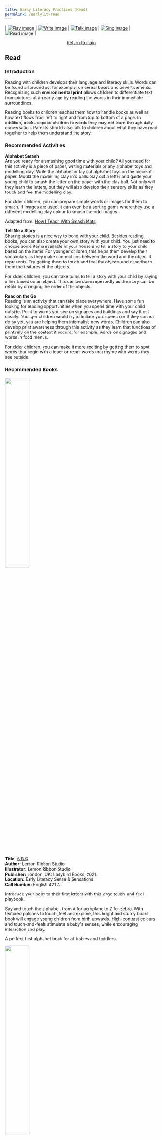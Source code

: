 ```yaml
---
title: Early Literacy Practices (Read)
permalink: /earlylit-read
---
```

| [![Play image](/images/diyresources/preschool/EarlyReadPrac_Play.png)](/earlylit-play) | [![Write image](/images/diyresources/preschool/EarlyReadPrac_Write.png)](/earlylit-write) | [![Talk image](/images/diyresources/preschool/EarlyReadPrac_Talk.png)](/earlylit-talk) | [![Sing image](/images/diyresources/preschool/EarlyReadPrac_Sing.png)](/earlylit-sing) | [![Read image](/images/diyresources/preschool/EarlyReadPrac_Read.png)](/earlylit-read) |

<p style="text-align: center;"><a href="/diy-resources/preschool/preschool-main">Return to main</a></p>

## **Read**

### **Introduction**

Reading with children develops their language and literacy skills. Words can be found all around us, for example, on cereal boxes and advertisements. Recognizing such **environmental print** allows children to differentiate text from pictures at an early age by reading the words in their immediate surroundings.

Reading books to children teaches them how to handle books as well as how text flows from left to right and from top to bottom of a page. In addition, books expose children to words they may not learn through daily conversation. Parents should also talk to children about what they have read together to help them understand the story.
 
### **Recommended Activities**

**Alphabet Smash** <br>
Are you ready for a smashing good time with your child? All you need for this activity is a piece of paper, writing materials or any alphabet toys and modelling clay. Write the alphabet or lay out alphabet toys on the piece of paper. Mould the modelling clay into balls. Say out a letter and guide your young child to smash the letter on the paper with the clay ball. Not only will they learn the letters, but they will also develop their sensory skills as they touch and feel the modelling clay. 

For older children, you can prepare simple words or images for them to smash. If images are used, it can even be a sorting game where they use a different modelling clay colour to smash the odd images.

Adapted from: [How I Teach With Smash Mats](https://kcummingsslp.blogspot.com/2017/09/how-i-teach-with-smash-mats.html)

**Tell Me a Story** <br>
Sharing stories is a nice way to bond with your child. Besides reading books, you can also create your own story with your child. You just need to choose some items available in your house and tell a story to your child based on the items. For younger children, this helps them develop their vocabulary as they make connections between the word and the object it represents. Try getting them to touch and feel the objects and describe to them the features of the objects.

For older children, you can take turns to tell a story with your child by saying a line based on an object. This can be done repeatedly as the story can be retold by changing the order of the objects.

**Read on the Go** <br>
Reading is an activity that can take place everywhere. Have some fun looking for reading opportunities when you spend time with your child outside. Point to words you see on signages and buildings and say it out clearly. Younger children would try to imitate your speech or if they cannot do so yet, you are helping them internalise new words. Children can also develop print awareness through this activity as they learn that functions of print rely on the context it occurs, for example, words on signages and words in food menus.

For older children, you can make it more exciting by getting them to spot words that begin with a letter or recall words that rhyme with words they see outside.

### **Recommended Books**

<img src="/images/diyresources/preschool/baby%20touch%20abc%2002.jpeg" style="width:40%">

**Title:** [A B C](https://catalogue.nlb.gov.sg/cgi-bin/spydus.exe/ENQ/WPAC/BIBENQ?SETLVL=&BRN=205491295)	<br>
**Author:** Lemon Ribbon Studio <br>
**Illustrator:** Lemon Ribbon Studio <br>
**Publisher:** London, UK: Ladybird Books, 2021. <br>
**Location:** Early Literacy Sense & Sensations  <br>
**Call Number:** English 421 A <br>

Introduce your baby to their first letters with this large touch-and-feel playbook. 

Say and touch the alphabet, from A for aeroplane to Z for zebra. 
With textured patches to touch, feel and explore, this bright and sturdy board book will engage young children from birth upwards. High-contrast colours and touch-and-feels stimulate a baby's senses, while encouraging interaction and play.

A perfect first alphabet book for all babies and toddlers.

<img src="/images/diyresources/preschool/babys%20first%20spot%20and%20see.png" style="width:40%">

**Title:** [Baby's First Spot & See](https://catalogue.nlb.gov.sg/cgi-bin/spydus.exe/ENQ/WPAC/BIBENQ?SETLVL=&BRN=205494990)  <br>
**Author:** Kate Lockwood<br>
**Illustrator:** Joel and Ashley Selby <br>
**Publisher:** San Diego, CA: Silver Dolphin Books, an imprint of Printers Row Publishing Group, 2021. <br>
**Location:** Early Literacy Emergent Readers <br>
**Call Number:** English LOC <br>

Read about how the cow jump over the moon, rock the baby's cradle and gaze at all the twinkly stars in the night sky before bed in Bedtime Rhymes. Toddlers will love using the chunky push, pull and slide mechanisms to bring these classic playtime rhymes to life. Scan the QR code to sing along together too! With bright, bold illustrations from Joel and Ashley Selby, this is the perfect bedtime read for little ones.

<img src="/images/diyresources/preschool/daisys%20dragons.png" style="width:40%">

**Title:** [Daisy's Dragons: A Story About Feelings](https://catalogue.nlb.gov.sg/cgi-bin/spydus.exe/ENQ/WPAC/BIBENQ?SETLVL=&BRN=205506600)	<br>
**Author:** Frances Stickley <br>
**Illustrator:** Annabel Tempest <br>
**Publisher:** London: Studio Press, 2021. <br>
**Location:** Early Literacy Picture Books  <br>
**Call Number:** English STI <br>

Warning! Contains dragons.

Nobody but Daisy can see her dragons. And usually, they all get along in their own wonderful chaotic way, but Daisy's dragons aren't like ordinary dragons; Daisy's dragons are her feelings. So when Daisy has a very tricky day, suddenly, all is not harmonious amongst the dragons. Sad keeps growing and growing, and Angry is breathing fire at everyone and everything he sees while Scared's screaming is driving everybody to distraction. Suddenly, some of Daisy's dragons feel bad. And Daisy doesn't want bad dragons.

But Daisy soon discovers that without Angry, Sad and Scared, her other dragons are nowhere to be seen either. Could it be that to feel truly happy, calm and brave, Daisy needs all of her dragons together?

Daisy's Dragons is a mindful metaphor that helps children understand the importance of all their emotions - even the negative ones. It addresses the necessity of difficult feelings and celebrates their capacity for self-preservation, self-esteem and reflection. After all, you can't be brave if you're not frightened first.

<img src="/images/diyresources/preschool/ergo.png" style="width:40%">

**Title:** [Ergo ](https://catalogue.nlb.gov.sg/cgi-bin/spydus.exe/ENQ/WPAC/BIBENQ?SETLVL=&BRN=205499584)<br>
**Author:** Alexis Deacon <br>
**Illustrator:** Viviane Schwarz <br>
**Publisher:** London, England: Walker Books, 2021. <br>
**Location:** Early Literacy Picture Books  <br>
**Call Number:** English DEA <br>

Ergo wakes up and sets off to explore the world. The first things she discovers are her toes. Wiggle, wiggle. Then she finds her wings. Flap, flap. Then her beak. And her legs. She has discovered everything! I am the world and the world is me, she thinks. Until she considers the wall around her. Is that part of her, too? And is that noise from beyond the wall . . . something else? At once humorous and inspirational, this light-hearted foray by Alexis Deacon and Viviane Schwarz is for dreamers and philosophers, the foolish and the enlightened—a picture book experience told with simplicity and style.

*All synopses taken from the respective publishers. The book covers are the copyright of the respective publishing companies.*

**For more activities and book recommendations, click [here](/files/preschool/Early%20Literacy%20Practices_Compiled.pdf).**